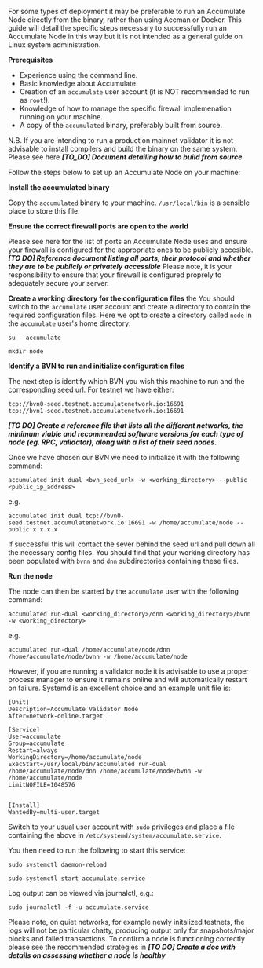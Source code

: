 For some types of deployment it may be preferable to run an Accumulate Node directly from the binary, rather than using Accman or Docker.
This guide will detail the specific steps necessary to successfully run an Accumulate Node in this way but it is not intended as a general guide on Linux system administration. 

**Prerequisites**&#x20;

* Experience using the command line.&#x20;
* Basic knowledge about Accumulate.&#x20;
* Creation of an `accumulate` user account (it is NOT recommended to run as `root`!).&#x20;
* Knowledge of how to manage the specific firewall implemenation running on your machine.&#x20;
* A copy of the `accumulated` binary, preferably built from source.&#x20;

N.B. If you are intending to run a production mainnet validator it is not advisable to install compilers and build the binary on the same system. 
Please see here ***[TO_DO] Document detailing how to build from source***



Follow the steps below to set up an Accumulate Node on your machine:&#x20;

&#x20;**Install the accumulated binary**&#x20;

Copy the `accumulated` binary to your machine. `/usr/local/bin` is a sensible place to store this file.

&#x20;**Ensure the correct firewall ports are open to the world**&#x20;

Please see here for the list of ports an Accumulate Node uses and ensure your firewall is configured for the appropriate ones to be publicly accesible. 
***[TO DO] Reference document listing all ports, their protocol and whether they are to be publicly or privately accessible***
Please note, it is your responsibility to ensure that your firewall is configured proprely to adequately secure your server.

&#x20;**Create a working directory for the configuration files**&#x20;
the
You should switch to the `accumulate` user account and create a directory to contain the required configuration files. Here we opt to create a directory called `node` in the `accumulate` user's home directory:

```
su - accumulate
```
```
mkdir node 
```

&#x20;**Identify a BVN to run and initialize configuration files**&#x20;

The next step is identify which BVN you wish this machine to run and the corresponding seed url.
For testnet we have either:
```
tcp://bvn0-seed.testnet.accumulatenetwork.io:16691
tcp://bvn1-seed.testnet.accumulatenetwork.io:16691
```
***[TO DO] Create a reference file that lists all the different networks, the minimum viable and recommended software versions for each type of node (eg. RPC, validator), along with a list of their seed nodes.***

Once we have chosen our BVN we need to initialize it with the following command:
```
accumulated init dual <bvn_seed_url> -w <working_directory> --public <public_ip_address>
```
e.g.
```
accumulated init dual tcp://bvn0-seed.testnet.accumulatenetwork.io:16691 -w /home/accumulate/node --public x.x.x.x
```

If successful this will contact the sever behind the seed url and pull down all the necessary config files. You should find that your working directory has been populated with `bvnn` and `dnn` subdirectories containing these files.

&#x20;**Run the node**&#x20;

The node can then be started by the `accumulate` user with the following command:
```
accumulated run-dual <working_directory>/dnn <working_directory>/bvnn -w <working_directory>
```
e.g.
```
accumulated run-dual /home/accumulate/node/dnn /home/accumulate/node/bvnn -w /home/accumulate/node
```

However, if you are running a validator node it is advisable to use a proper process manager to ensure it remains online and will automatically restart on failure. Systemd is an excellent choice and an example unit file is:
```
[Unit]
Description=Accumulate Validator Node
After=network-online.target

[Service]
User=accumulate
Group=accumulate
Restart=always
WorkingDirectory=/home/accumulate/node
ExecStart=/usr/local/bin/accumulated run-dual /home/accumulate/node/dnn /home/accumulate/node/bvnn -w /home/accumulate/node
LimitNOFILE=1048576


[Install]
WantedBy=multi-user.target
```
Switch to your usual user account with `sudo` privileges and place a file containing the above in `/etc/systemd/system/accumulate.service`.

You then need to run the following to start this service:
```
sudo systemctl daemon-reload
```
```
sudo systemctl start accumulate.service
```

Log output can be viewed via journalctl, e.g.:
```
sudo journalctl -f -u accumulate.service
```

Please note, on quiet networks, for example newly initalized testnets, the logs will not be particular chatty, producing output only for snapshots/major blocks and failed transactions.
To confirm a node is functioning correctly please see the recommended strategies in 
***[TO DO] Create a doc with details on assessing whether a node is healthy***
